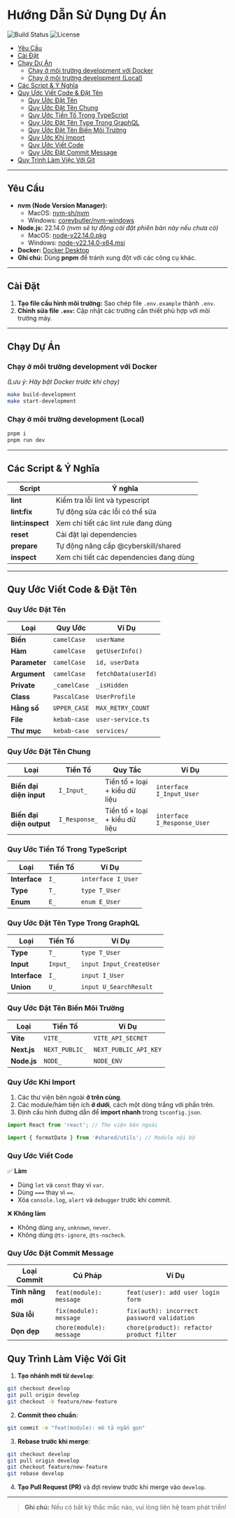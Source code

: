 # Hướng Dẫn Sử Dụng Dự Án

![Build Status](https://img.shields.io/badge/build-passing-brightgreen)
![License](https://img.shields.io/badge/license-MIT-blue)

<!-- Mục lục -->

- [Yêu Cầu](#yêu-cầu)
- [Cài Đặt](#cài-đặt)
- [Chạy Dự Án](#chạy-dự-án)
    - [Chạy ở môi trường development với Docker](#chạy-ở-môi-trường-development-với-docker)
    - [Chạy ở môi trường development (Local)](#chạy-ở-môi-trường-development-local)
- [Các Script & Ý Nghĩa](#các-script--ý-nghĩa)
- [Quy Ước Viết Code & Đặt Tên](#quy-ước-viết-code--đặt-tên)
    - [Quy Ước Đặt Tên](#quy-ước-đặt-tên)
    - [Quy Ước Đặt Tên Chung](#quy-ước-đặt-tên-chung)
    - [Quy Ước Tiền Tố Trong TypeScript](#quy-ước-tiền-tố-trong-typescript)
    - [Quy Ước Đặt Tên Type Trong GraphQL](#quy-ước-đặt-tên-type-trong-graphql)
    - [Quy Ước Đặt Tên Biến Môi Trường](#quy-ước-đặt-tên-biến-môi-trường)
    - [Quy Ước Khi Import](#quy-ước-khi-import)
    - [Quy Ước Viết Code](#quy-ước-viết-code)
    - [Quy Ước Đặt Commit Message](#quy-ước-đặt-commit-message)
- [Quy Trình Làm Việc Với Git](#quy-trình-làm-việc-với-git)

---

## Yêu Cầu

- **nvm (Node Version Manager):**
    - MacOS: [nvm-sh/nvm](https://github.com/nvm-sh/nvm)
    - Windows: [coreybutler/nvm-windows](https://github.com/coreybutler/nvm-windows)
- **Node.js:** 22.14.0
  _(nvm sẽ tự động cài đặt phiên bản này nếu chưa có)_
    - MacOS: [node-v22.14.0.pkg](https://nodejs.org/dist/v22.14.0/node-v22.14.0.pkg)
    - Windows: [node-v22.14.0-x64.msi](https://nodejs.org/dist/v22.14.0/node-v22.14.0-x64.msi)
- **Docker:** [Docker Desktop](https://www.docker.com/products/docker-desktop)
- **Ghi chú:** Dùng **pnpm** để tránh xung đột với các công cụ khác.

---

## Cài Đặt

1. **Tạo file cấu hình môi trường:**
   Sao chép file `.env.example` thành `.env`.
2. **Chỉnh sửa file `.env`:**
   Cập nhật các trường cần thiết phù hợp với môi trường máy.

---

## Chạy Dự Án

### Chạy ở môi trường development với Docker

_(Lưu ý: Hãy bật Docker trước khi chạy)_

```bash
make build-development
make start-development
```

### Chạy ở môi trường development (Local)

```bash
pnpm i
pnpm run dev
```

---

## Các Script & Ý Nghĩa

| Script           | Ý nghĩa                                 |
| ---------------- | --------------------------------------- |
| **lint**         | Kiểm tra lỗi lint và typescript         |
| **lint:fix**     | Tự động sửa các lỗi có thể sửa          |
| **lint:inspect** | Xem chi tiết các lint rule đang dùng    |
| **reset**        | Cài đặt lại dependencies                |
| **prepare**      | Tự động nâng cấp @cyberskill/shared     |
| **inspect**      | Xem chi tiết các dependencies đang dùng |

---

## Quy Ước Viết Code & Đặt Tên

### Quy Ước Đặt Tên

| Loại          | Quy Ước      | Ví Dụ               |
| ------------- | ------------ | ------------------- |
| **Biến**      | `camelCase`  | `userName`          |
| **Hàm**       | `camelCase`  | `getUserInfo()`     |
| **Parameter** | `camelCase`  | `id, userData`      |
| **Argument**  | `camelCase`  | `fetchData(userId)` |
| **Private**   | `_camelCase` | `_isHidden`         |
| **Class**     | `PascalCase` | `UserProfile`       |
| **Hằng số**   | `UPPER_CASE` | `MAX_RETRY_COUNT`   |
| **File**      | `kebab-case` | `user-service.ts`   |
| **Thư mục**   | `kebab-case` | `services/`         |

### Quy Ước Đặt Tên Chung

| Loại                     | Tiền Tố       | Quy Tắc                       | Ví Dụ                       |
| ------------------------ | ------------- | ----------------------------- | --------------------------- |
| **Biến đại diện input**  | `I_Input_`    | Tiền tố + loại + kiểu dữ liệu | `interface I_Input_User`    |
| **Biến đại diện output** | `I_Response_` | Tiền tố + loại + kiểu dữ liệu | `interface I_Response_User` |

### Quy Ước Tiền Tố Trong TypeScript

| Loại          | Tiền Tố | Ví Dụ              |
| ------------- | ------- | ------------------ |
| **Interface** | `I_`    | `interface I_User` |
| **Type**      | `T_`    | `type T_User`      |
| **Enum**      | `E_`    | `enum E_User`      |

### Quy Ước Đặt Tên Type Trong GraphQL

| Loại          | Tiền Tố  | Ví Dụ                    |
| ------------- | -------- | ------------------------ |
| **Type**      | `T_`     | `type T_User`            |
| **Input**     | `Input_` | `input Input_CreateUser` |
| **Interface** | `I_`     | `input I_User`           |
| **Union**     | `U_`     | `input U_SearchResult`   |

### Quy Ước Đặt Tên Biến Môi Trường

| Loại        | Tiền Tố        | Ví Dụ                 |
| ----------- | -------------- | --------------------- |
| **Vite**    | `VITE_`        | `VITE_API_SECRET`     |
| **Next.js** | `NEXT_PUBLIC_` | `NEXT_PUBLIC_API_KEY` |
| **Node.js** | `NODE_`        | `NODE_ENV`            |

### Quy Ước Khi Import

1. Các thư viện bên ngoài **ở trên cùng**.
2. Các module/hàm tiện ích **ở dưới**, cách một dòng trắng với phần trên.
3. Định cấu hình đường dẫn để **import nhanh** trong `tsconfig.json`.

```ts
import React from 'react'; // Thư viện bên ngoài

import { formatDate } from '#shared/utils'; // Module nội bộ
```

### Quy Ước Viết Code

✅ **Làm**

- Dùng `let` và `const` thay vì `var`.
- Dùng `===` thay vì `==`.
- Xóa `console.log`, `alert` và `debugger` trước khi commit.

❌ **Không làm**

- Không dùng `any`, `unknown`, `never`.
- Không dùng `@ts-ignore`, `@ts-nocheck`.

### Quy Ước Đặt Commit Message

| Loại Commit       | Cú Pháp                  | Ví Dụ                                      |
| ----------------- | ------------------------ | ------------------------------------------ |
| **Tính năng mới** | `feat(module): message`  | `feat(user): add user login form`          |
| **Sửa lỗi**       | `fix(module): message`   | `fix(auth): incorrect password validation` |
| **Dọn dẹp**       | `chore(module): message` | `chore(product): refactor product filter`  |

## Quy Trình Làm Việc Với Git

1. **Tạo nhánh mới từ `develop`**:

```bash
git checkout develop
git pull origin develop
git checkout -b feature/new-feature
```

2. **Commit theo chuẩn**:

```bash
git commit -m "feat(module): mô tả ngắn gọn"
```

3. **Rebase trước khi merge**:

```bash
git checkout develop
git pull origin develop
git checkout feature/new-feature
git rebase develop
```

4. **Tạo Pull Request (PR)** và đợi review trước khi merge vào `develop`.

---

> **Ghi chú:** Nếu có bất kỳ thắc mắc nào, vui lòng liên hệ team phát triển!
